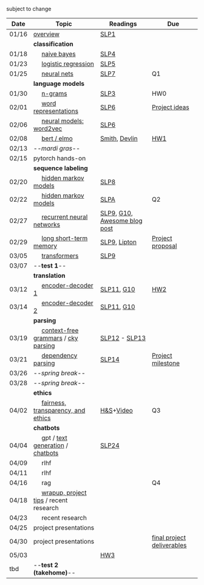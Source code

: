subject to change

| Date  | Topic                                 | Readings                      | Due           | 
| ----- |---------------------------------------|-------------------------------|---------------|
| 01/16 | [overview](https://github.com/tulane-cmps6730/main/blob/main/lec/overview/overview.ipynb)                              | [SLP1](read/slp1.pdf) |               |
| | **classification** |
| 01/18 | &nbsp;&nbsp;&nbsp;&nbsp; [naive bayes](https://github.com/tulane-cmps6730/main/blob/main/lec/classify/bayes.ipynb)                           | [SLP4](read/slp4.pdf)
| 01/23 | &nbsp;&nbsp;&nbsp;&nbsp; [logistic regression](https://github.com/tulane-cmps6730/main/blob/main/lec/classify/logistic.ipynb)                   | [SLP5](read/slp5.pdf)
| 01/25 | &nbsp;&nbsp;&nbsp;&nbsp; [neural nets](https://github.com/tulane-cmps6730/main/blob/main/lec/classify/neural.ipynb)                           | [SLP7](read/slp7.pdf)                              | Q1
| | **language models** |
| 01/30 | &nbsp;&nbsp;&nbsp;&nbsp; [n-grams](https://github.com/tulane-cmps6730/main/blob/main/lec/language_models/ngrams.ipynb)                               | [SLP3](read/slp3.pdf)                             | HW0
| 02/01 | &nbsp;&nbsp;&nbsp;&nbsp; [word representations](https://github.com/tulane-cmps6730/main/blob/main/lec/language_models/word_rep.ipynb)                   | [SLP6](read/slp6.pdf)                             | [Project ideas](https://tulane.instructure.com/courses/2277724/discussion_topics/13574894)
| 02/06 | &nbsp;&nbsp;&nbsp;&nbsp; [neural models: word2vec](https://github.com/tulane-cmps6730/main/blob/main/lec/language_models/word2vec.ipynb)        | [SLP6](read/slp6.pdf)    
| 02/08 | &nbsp;&nbsp;&nbsp;&nbsp; [bert / elmo](https://github.com/tulane-cmps6730/main/blob/main/lec/language_models/elmo.ipynb)                            | [Smith](https://arxiv.org/pdf/1902.06006.pdf), [Devlin](https://arxiv.org/pdf/1810.04805.pdf) |  [HW1](https://github.com/tulane-cmps6730/assignments/tree/main/hw1)
| 02/13 | --*mardi gras*--
| 02/15 | pytorch hands-on
| | **sequence labeling** |
| 02/20 | &nbsp;&nbsp;&nbsp;&nbsp; [hidden markov models](https://github.com/tulane-cmps6730/main/blob/main/lec/sequence/hmm1.ipynb)                  | [SLP8](read/slp8.pdf)
| 02/22 | &nbsp;&nbsp;&nbsp;&nbsp; [hidden markov models](https://github.com/tulane-cmps6730/main/blob/main/lec/sequence/hmm2.ipynb)                  | [SLPA](read/slpA.pdf)   | Q2
| 02/27 |  &nbsp;&nbsp;&nbsp;&nbsp; [recurrent neural networks](https://github.com/tulane-cmps6730/main/blob/main/lec/sequence/rnn.ipynb)              | [SLP9](read/slp9.pdf), [G10](https://www.deeplearningbook.org/contents/rnn.html), [Awesome blog post](http://karpathy.github.io/2015/05/21/rnn-effectiveness/)   |          
| 02/29 | &nbsp;&nbsp;&nbsp;&nbsp; [long short-term memory](https://github.com/tulane-cmps6730/main/blob/main/lec/sequence/lstm.ipynb)                 | [SLP9](read/slp9.pdf), [Lipton](https://arxiv.org/abs/1506.00019) | [Project proposal](https://tulane.instructure.com/courses/2277724/discussion_topics/13574893)
| 03/05 | &nbsp;&nbsp;&nbsp;&nbsp; [transformers](https://github.com/tulane-cmps6730/main/blob/main/lec/sequence/transformer.ipynb)              | [SLP9](read/slp9.pdf)
| 03/07 |  --**test 1**--           |       | 
| | **translation** |
| 03/12 | &nbsp;&nbsp;&nbsp;&nbsp; [encoder-decoder 1](https://github.com/tulane-cmps6730/main/blob/main/lec/translation/translation1.ipynb)                     | [SLP11](read/slp11.pdf), [G10](https://www.deeplearningbook.org/contents/rnn.ipynb) | [HW2](https://github.com/tulane-cmps6730/assignments/tree/main/hw2) 
| 03/14 | &nbsp;&nbsp;&nbsp;&nbsp; [encoder-decoder 2](https://github.com/tulane-cmps6730/main/blob/main/lec/translation/translation1.ipynb)                    | [SLP11](read/slp11.pdf), [G10](https://www.deeplearningbook.org/contents/rnn.ipynb)    | 
| | **parsing** |
| 03/19 | &nbsp;&nbsp;&nbsp;&nbsp; [context-free grammars](https://github.com/tulane-cmps6730/main/blob/main/lec/parsing/cfg.ipynb)  / [cky parsing](https://github.com/tulane-cmps6730/main/blob/main/lec/parsing/pcfg.ipynb)                 | [SLP12](read/slp12.pdf) - [SLP13](read/slp13.pdf)    
| 03/21 | &nbsp;&nbsp;&nbsp;&nbsp; [dependency parsing](https://github.com/tulane-cmps6730/main/blob/main/lec/parsing/dependency.ipynb)                    |   [SLP14](read/slp14.pdf)   |[Project milestone](https://github.com/tulane-cmps6730/assignments/tree/main/project)
| 03/26 | --*spring break*--
| 03/28 | --*spring break*--
| | **ethics** |
| 04/02 | &nbsp;&nbsp;&nbsp;&nbsp;  [fairness, transparency, and ethics](https://github.com/tulane-cmps6730/main/blob/main/lec/ethics/ethics.ipynb)   | [H&S](https://www.aclweb.org/anthology/P16-2096.pdf)+[Video](https://www.youtube.com/watch?v=fMym_BKWQzk) | Q3
| | **chatbots** |
| 04/04 | &nbsp;&nbsp;&nbsp;&nbsp; gpt / [text generation](https://github.com/tulane-cmps6730/main/blob/main/lec/chat/chat1.ipynb) / [chatbots](https://github.com/tulane-cmps6730/main/blob/main/lec/chat/chat2.ipynb)  |  [SLP24](read/slp24.pdf) |
| 04/09 | &nbsp;&nbsp;&nbsp;&nbsp; rlhf                   |  |   
| 04/11 | &nbsp;&nbsp;&nbsp;&nbsp; rlhf                |   | 
| 04/16 | &nbsp;&nbsp;&nbsp;&nbsp; rag                |   | Q4
| 04/18 | &nbsp;&nbsp;&nbsp;&nbsp; [wrapup, project tips](https://github.com/tulane-cmps6730/main/blob/main/lec/theend/tips.ipynb) / recent research                |   | 
| 04/23 | &nbsp;&nbsp;&nbsp;&nbsp; recent research                        |   | 
| 04/25 | project presentations            | 
| 04/30 | project presentations                                         |               | [final project deliverables](https://github.com/tulane-cmps6730/assignments/tree/main/project)
| 05/03 | | [HW3](https://github.com/tulane-cmps6730/assignments/tree/main/hw3) 
| tbd | --**test 2 (takehome)**--                            |                |
